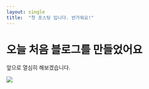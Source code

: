 ```yaml
---
layout: single
title:  "첫 포스팅 입니다. 반가워요!"
---
```

# 오늘 처음 블로그를 만들었어요

앞으로 열심히 해보겠습니다. 

![](C:\git_project\NewChans-github-blog\NewChans.github.io\images\2023-11-04-first\cat_ai.png)
